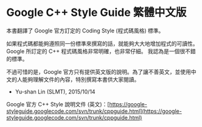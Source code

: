 # Google C++ Style Guide 繁體中文版

本書翻譯了 Google 官方訂定的 Coding Style (程式碼風格) 標準。

如果程式碼都能夠遵照同一份標準來撰寫的話，就能夠大大地增加程式的可讀性。 Google 所訂定的 C++ 程式碼風格非常明確，也非常仔細。 我認為是一個很不錯的標準。

不過可惜的是，Google 官方只有提供英文版的說明。為了讓不善英文，並使用中文的人能夠理解文件的內容，特別撰寫本書供大家閱讀。

- Yu-shan Lin (SLMT), 2015/10/14

Google 官方 C++ Style 說明文件 (英文)：[https://google-styleguide.googlecode.com/svn/trunk/cppguide.html](https://google-styleguide.googlecode.com/svn/trunk/cppguide.html)
